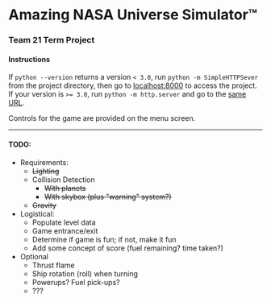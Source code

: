 # Amazing NASA Universe Simulator™
### Team 21 Term Project

#### Instructions
If `python --version` returns a version `< 3.0`, run `python -m SimpleHTTPSever` from the project directory, then go to [localhost:8000](http://localhost:8000) to access the project.
If your version is `>= 3.0`, run `python -m http.server` and go to the [same URL](http://localhost:8000).

Controls for the game are provided on the menu screen.
 * * *
#### TODO:
  * Requirements:
    * ~~Lighting~~
    * Collision Detection
      * ~~With planets~~
      * ~~With skybox (plus "warning" system?)~~
    * ~~Gravity~~
  * Logistical:
    * Populate level data
     * Game entrance/exit 
    * Determine if game is fun; if not, make it fun
    * Add some concept of score (fuel remaining? time taken?)
  * Optional
    * Thrust flame
    * Ship rotation (roll) when turning
    * Powerups? Fuel pick-ups? 
    * ???
     
